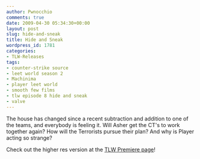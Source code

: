 ```yaml
---
author: Pwnocchio
comments: true
date: 2009-04-30 05:34:30+00:00
layout: post
slug: hide-and-sneak
title: Hide and Sneak
wordpress_id: 1781
categories:
- TLW-Releases
tags:
- counter-strike source
- leet world season 2
- Machinima
- player leet world
- smooth few films
- tlw episode 8 hide and sneak
- valve
---
```


The house has changed since a recent subtraction and addition to one of the teams, and everybody is feeling it. Will Asher get the CT's to work together again? How will the Terrorists pursue their plan? And why is Player acting so strange?

Check out the higher res version at the [TLW Premiere page](http://www.smoothfewfilms.com/premiere)!
